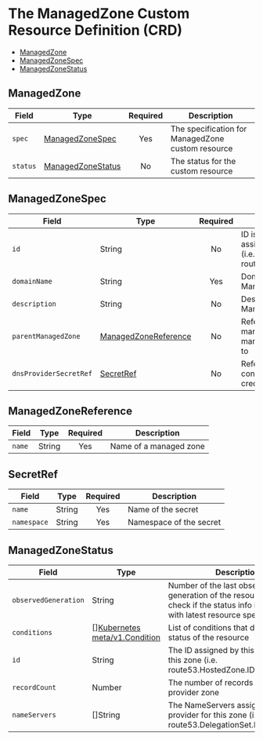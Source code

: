 # The ManagedZone Custom Resource Definition (CRD)

- [ManagedZone](#ManagedZone)
- [ManagedZoneSpec](#managedzonespec)
- [ManagedZoneStatus](#managedzonestatus)

## ManagedZone

| **Field** | **Type**                            | **Required** | **Description**                                |
|-----------|-------------------------------------|:------------:|------------------------------------------------|
| `spec`    | [ManagedZoneSpec](#managedzonespec) |    Yes       | The specification for ManagedZone custom resource |
| `status`  | [ManagedZoneStatus](#managedzonestatus) |      No      | The status for the custom resource             | 

## ManagedZoneSpec

| **Field**              | **Type**                                       | **Required** | **Description**                                                          |
|------------------------|------------------------------------------------|:------------:|--------------------------------------------------------------------------|
| `id`                   | String                                         |      No      | ID is the provider assigned id of this zone (i.e. route53.HostedZone.ID) | 
| `domainName`           | String                                         |     Yes      | Domain name of this ManagedZone                                          |
| `description`          | String                                         |      No      | Description for this ManagedZone                                         |
| `parentManagedZone`    | [ManagedZoneReference](#managedzonereference)  |      No      | Reference to another managed zone that this managed zone belongs to      |
| `dnsProviderSecretRef` | [SecretRef](#secretref)                        |      No      | Reference to a secret containing provider credentials                    |

## ManagedZoneReference

| **Field**    | **Type** | **Required** | **Description**         |
|--------------|----------|:------------:|-------------------------|
| `name`       | String   |     Yes      | Name of a managed zone  | 

## SecretRef

| **Field**    | **Type** | **Required** | **Description**         |
|--------------|----------|:------------:|-------------------------|
| `name`       | String   |     Yes      | Name of the secret      | 
| `namespace`  | String   |     Yes      | Namespace of the secret | 


## ManagedZoneStatus

| **Field**            | **Type**                                                                                             | **Description**                                                                                                                    |
|----------------------|------------------------------------------------------------------------------------------------------|------------------------------------------------------------------------------------------------------------------------------------|
| `observedGeneration` | String                                                                                               | Number of the last observed generation of the resource. Use it to check if the status info is up to date with latest resource spec |
| `conditions`         | [][Kubernetes meta/v1.Condition](https://pkg.go.dev/k8s.io/apimachinery/pkg/apis/meta/v1#Condition)  | List of conditions that define that status of the resource                                                                         |
| `id`                 | String                                                                                               | The ID assigned by this provider for this zone (i.e. route53.HostedZone.ID)                                                        |
| `recordCount`        | Number                                                                                               | The number of records in the provider zone                                                                                         |
| `nameServers`        | []String                                                                                             | The NameServers assigned by the provider for this zone (i.e. route53.DelegationSet.NameServers)                                    |
